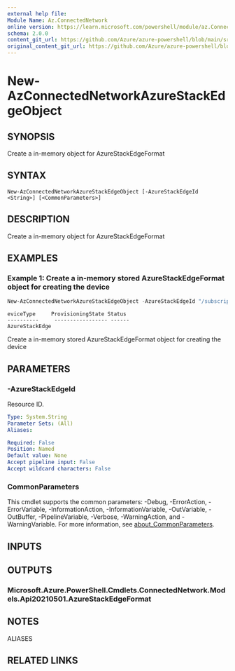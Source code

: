 ```yaml
---
external help file: 
Module Name: Az.ConnectedNetwork
online version: https://learn.microsoft.com/powershell/module/az.ConnectedNetwork/new-AzConnectedNetworkAzureStackEdgeObject
schema: 2.0.0
content_git_url: https://github.com/Azure/azure-powershell/blob/main/src/ConnectedNetwork/help/New-AzConnectedNetworkAzureStackEdgeObject.md
original_content_git_url: https://github.com/Azure/azure-powershell/blob/main/src/ConnectedNetwork/help/New-AzConnectedNetworkAzureStackEdgeObject.md
---
```


# New-AzConnectedNetworkAzureStackEdgeObject

## SYNOPSIS
Create a in-memory object for AzureStackEdgeFormat

## SYNTAX

```
New-AzConnectedNetworkAzureStackEdgeObject [-AzureStackEdgeId <String>] [<CommonParameters>]
```

## DESCRIPTION
Create a in-memory object for AzureStackEdgeFormat

## EXAMPLES

### Example 1: Create a in-memory stored AzureStackEdgeFormat object for creating the device
```powershell
New-AzConnectedNetworkAzureStackEdgeObject -AzureStackEdgeId "/subscriptions/xxxxx-00000-xxxxx-00000/resourcegroups/myResources/providers/Microsoft.DataBoxEdge/dataBoxEdgeDevices/myAse1"
```

```output
eviceType     ProvisioningState Status
----------     ----------------- ------
AzureStackEdge
```

Create a in-memory stored AzureStackEdgeFormat object for creating the device

## PARAMETERS

### -AzureStackEdgeId
Resource ID.

```yaml
Type: System.String
Parameter Sets: (All)
Aliases:

Required: False
Position: Named
Default value: None
Accept pipeline input: False
Accept wildcard characters: False
```

### CommonParameters
This cmdlet supports the common parameters: -Debug, -ErrorAction, -ErrorVariable, -InformationAction, -InformationVariable, -OutVariable, -OutBuffer, -PipelineVariable, -Verbose, -WarningAction, and -WarningVariable. For more information, see [about_CommonParameters](http://go.microsoft.com/fwlink/?LinkID=113216).

## INPUTS

## OUTPUTS

### Microsoft.Azure.PowerShell.Cmdlets.ConnectedNetwork.Models.Api20210501.AzureStackEdgeFormat

## NOTES

ALIASES

## RELATED LINKS

